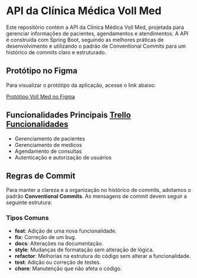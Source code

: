 # API da Clínica Médica Voll Med
Este repositório contém a API da Clínica Médica Voll Med, projetada para gerenciar informações de pacientes, agendamentos e atendimentos. A API é construída com Spring Boot, seguindo as melhores práticas de desenvolvimento e utilizando o padrão de Conventional Commits para um histórico de commits claro e estruturado.

## Protótipo no Figma
Para visualizar o protótipo da aplicação, acesse o link abaixo:

[Protótipo Voll Med no Figma](https://www.figma.com/proto/N4CgpJqsg7gjbKuDmra3EV/Voll.med?node-id=2-1007&t=hOpvWgX2VTtVJEJP-1)

## Funcionalidades Principais [Trello Funcionalidades](https://trello.com/invite/b/66d341b6a1ab9dc0fcbad89c/ATTI7c60420992a2f7f05e8991ff09893c9486064FC7/api-voll-med)
  - Gerenciamento de pacientes
  - Gerenciamento de medicos
  - Agendamento de consultas
  - Autenticação e autorização de usuários
    



## Regras de Commit
Para manter a clareza e a organização no histórico de commits, adotamos o padrão **Conventional Commits**. As mensagens de commit devem seguir a seguinte estrutura:

### Tipos Comuns
  - **feat**: Adição de uma nova funcionalidade.
  - **fix**: Correção de um bug.
  - **docs**: Alterações na documentação.
  - **style**: Mudanças de formatação sem alteração de lógica.
  - **refactor**: Melhorias na estrutura do código sem alterar a funcionalidade.
  - **test**: Adição ou correção de testes.
  - **chore**: Manutenção que não afeta o código.





